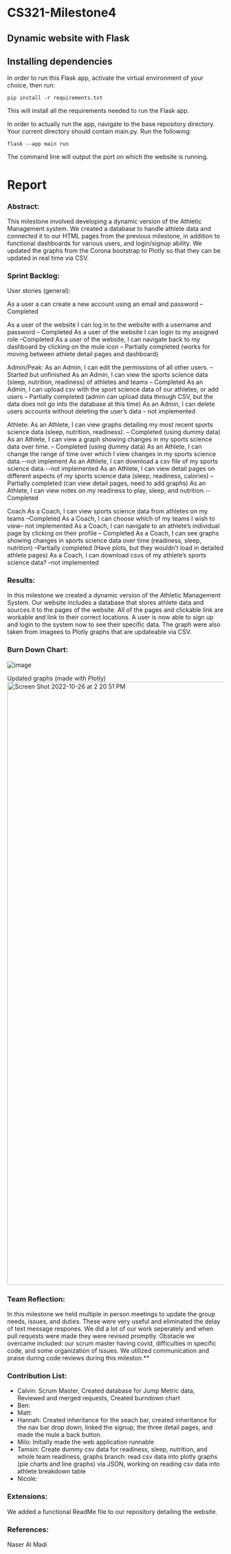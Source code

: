 # CS321-Milestone4
<h2>Dynamic website with Flask</h2>

## Installing dependencies

In order to run this Flask app, activate the virtual environment of your choice, then run:

`
pip install -r requirements.txt
`

This will install all the requirements needed to run the Flask app.

In order to actually run the app, navigate to the base repository directory. Your current directory should contain main.py. Run the following:

`
flask --app main run
`

The command line will output the port on which the website is running.

# Report

### Abstract: 
This milestone involved developing a dynamic version of the Athletic Management system.  We created a database to handle athlete data and connected it to our HTML pages from the previous milestone, in addition to functional dashboards for various users, and login/signup ability.  We updated the graphs from the Corona bootstrap to Plotly so that they can be updated in real time via CSV.

### Sprint Backlog:
User stories (general):
<p>As a user a can create a new account using an email and password – Completed</p>
As a user of the website I can log in to the website with a username and password – Completed
As a user of the website I can login to my assigned role –Completed
As a user of the website, I can navigate back to my dashboard by clicking on the mule icon – Partially completed (works for moving between athlete detail pages and dashboard)

Admin/Peak:
As an Admin, I can edit the permissions of all other users. – Started but unfinished
As an Admin, I can view the sports science data (sleep, nutrition, readiness) of athletes and teams – Completed
As an Admin, I can upload csv with the sport science data of our athletes, or add users – Partially completed (admin can upload data through CSV, but the data does not go into the database at this time)
As an Admin, I can delete users accounts without deleting the user’s data – not implemented

Athlete:
As an Athlete, I can view graphs detailing my most recent sports science data (sleep, nutrition, readiness). – Completed (using dummy data) 
As an Athlete, I can view a graph showing changes in my sports science data over time. – Completed (using dummy data)
As an Athlete, I can change the range of time over which I view changes in my sports science data.--not implement
As an Athlete, I can download a csv file of my sports science data.--not implemented
As an Athlete, I can view detail pages on different aspects of my sports science data (sleep, readiness, calories) – Partially completed (can view detail pages, need to add graphs)
As an Athlete, I can view notes on my readiness to play, sleep, and nutrition.--Completed

Coach
As a Coach, I can view sports science data from athletes on my teams –Completed
As a Coach, I can choose which of my teams I wish to view– not implemented
As a Coach, I can navigate to an athlete’s individual page by clicking on their profile – Completed
As a Coach, I can see graphs showing changes in sports science data over time (readiness, sleep, nutrition) –Partially completed (Have plots, but they wouldn’t load in detailed athlete pages)
As a Coach, I can download csvs of my athlete’s sports science data? –not implemented

### Results: 
In this milestone we created a dynamic version of the Athletic Management System. Our website includes a database that stores athlete data and sources it to the pages of the website. All of the pages and clickable link are workable and link to their correct locations. A user is now able to sign up and login to the system now to see their specific data. The graph were also taken from imagees to Plotly graphs that are updateable via CSV.

### Burn Down Chart:
![image](https://user-images.githubusercontent.com/70499767/198411961-5d580d47-4cb9-4bb7-ad28-31d38ea5981d.png)


Updated graphs (made with Plotly)
<img width="1400" alt="Screen Shot 2022-10-26 at 2 20 51 PM" src="https://user-images.githubusercontent.com/30237570/198105488-a48abcf9-deca-4104-b361-43537d8b5ca1.png">


### Team Reflection: 
In this milestone we held multiple in person meetings to update the group needs, issues, and duties. These were very useful and eliminated the delay of text message respones. We did a lot of our work seperately and when pull requests were made they were revised promptly. Obstacle we overcame included: our scrum master having covid, difficulties in specific code, and some organization of issues. We utilized communication and praise during code reviews during this mileston.**

### Contribution List: 
* Calvin: Scrum Master, Created database for Jump Metric data, Reviewed and merged requests, Created burndown chart
* Ben:
* Matt:
* Hannah: Created inheritance for the seach bar, created inheritance for the nav bar drop down, linked the signup, the three detail pages, and made the mule a back button.
* Milo: Initially made the web application runnable
* Tamsin: Create dummy csv data for readiness, sleep, nutrition, and whole team readiness, graphs branch: read csv data into plotly graphs (pie charts and line graphs) via JSON, working on reading csv data into athlete breakdown table
* Nicole: 

### Extensions: 
We added a functional ReadMe file to our repository detailing the website.

### References: 
Naser Al Madi

